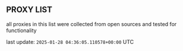 ## PROXY LIST

all proxies in this list were collected from open sources and tested for functionality

last update: `2025-01-28 04:36:05.110578+00:00` UTC